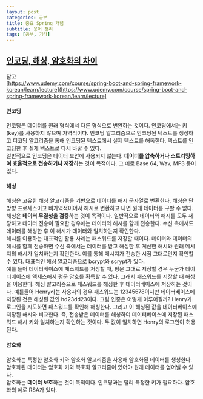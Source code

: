 ```yaml
---
layout: post
categories: 공부
title: 중요 Spring 개념
subtitle: 용어 정리
tags: [공부, 기타]
---
```


## <U> 인코딩, 해싱, 암호화의 차이 </U>

참고  
[https://www.udemy.com/course/spring-boot-and-spring-framework-korean/learn/lecture](https://www.udemy.com/course/spring-boot-and-spring-framework-korean/learn/lecture]

#### 인코딩  
인코딩은 데이터를 원래 형식에서 다른 형식으로 변환하는 것이다. 인코딩에서는 키(key)를 사용하지 않으며 가역적이다. 인코딩 알고리즘으로 인코딩된 텍스트를 생성하고 디코딩 알고리즘을 통해 인코딩된 텍스트에서 실제 텍스트를 해독한다. 텍스트를 인코딩한 후 실제 텍스트로 다시 바꿀 수 있다.  
일반적으로 인코딩은 데이터 보안에 사용되지 않는다. **데이터를 압축하거나 스트리밍하여 효율적으로 전송하거나 저장**하는 것이 목적이다. 그 예로 Base 64, Wav, MP3 등이 있다.  

#### 해싱  
해싱은 고유한 해싱 알고리즘을 기반으로 데이터를 해시 문자열로 변환한다. 해싱은 단방향 프로세스이고 비가역적이어서 해시로 변환하고 나면 원래 데이터를 구할 수 없다.  
해싱은 **데이터 무결성을 검증**하는 것이 목적이다. 일반적으로 데이터와 해시를 모두 저장하고 데이터 전송이 필요한 경우에는 데이터와 해시를 함께 전송한다. 수신 측에서도 데이터를 해싱한 후 이 해시가 데이터와 일치하는지 확인한다.  
해시를 이용하는 대표적인 활용 사례는 패스워드를 저장할 때이다. 데이터와 데이터의 해시를 함께 전송하면 수신 측에서는 데이터를 받고 해싱한 후 계산한 해시와 원래 메시지의 해시가 일치하는지 확인한다. 이를 통해 메시지가 전송한 시점 그대로인지 확인할 수 있다. 대표적인 해싱 알고리즘으로 bcrypt와 scrypt가 있다.  
예를 들어 데이터베이스에 패스워드를 저장할 때, 평문 그대로 저장할 경우 누군가 데이터베이스에 액세스해서 평문 암호를 획득할 수 있다. 그래서 패스워드를 저장할 때 해싱을 이용한다. 해싱 알고리즘으로 패스워드를 해싱한 후 데이터베이스에 저장하는 것이다. 예를들어 Henry라는 사용자의 경우 패스워드는 12345678이지만 데이터베이스에 저장된 것은 해싱된 값인 hd23dd23이다. 그럼 인증은 어떻게 이루어질까? Henry가 로그인을 시도하면 패스워드를 확인해 해싱한다. 그리고 이 해싱된 값을 데이터베이스에 저장된 해시와 비교한다. 즉, 전송받은 데이터를 해싱하여 데이터베이스에 저장된 패스워드 해시 키와 일치하는지 확인하는 것이다. 두 값이 일치하면 Henry의 로그인이 허용된다.  

#### 암호화  
암호화는 특정한 암호화 키와 암호화 알고리즘을 사용해 암호화된 데이터를 생성한다. 암호화된 데이터는 암호화 키와 복호화 알고리즘이 있어야 원래 데이터를 얻어낼 수 있다.  
암호화는 **데이터 보호**하는 것이 목적이다. 인코딩과는 달리 특정한 키가 필요하다. 암호화의 예로 RSA가 있다.  
